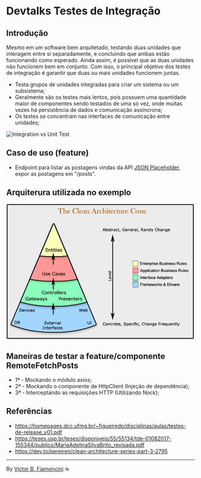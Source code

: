 # Devtalks Testes de Integração

## Introdução

Mesmo em um software bem arquitetado, testando duas unidades que interagem entre si separadamente, e concluindo que ambas estão funcionando como esperado. Ainda assim, é possível que as duas unidades não funcionem bem em conjunto. Com isso, o principal objetivo dos testes de integração é garantir que duas ou mais unidades funcionem juntas.

- Testa grupos de unidades integradas para criar um sistema ou um subsistema;
- Geralmente são os testes mais lentos, pois possuem uma quantidade maior de componentes sendo testados de uma só vez, onde muitas vezes há persistência de dados e comunicação assíncrona;
- Os testes se concentram nas interfaces de comunicação entre unidades;

![Integration vs Unit Test](./.github/integration_vs_unit_test.gif)

## Caso de uso (feature)

- Endpoint para listar as postagens vindas da API [JSON Placeholder](https://jsonplaceholder.typicode.com/), expor as postagens em "/posts".

## Arquiterura utilizada no exemplo

![Clean Architecture Cone](./.github/clean_architecture_cone.jpg)

## Maneiras de testar a feature/componente RemoteFetchPosts

- 1ª - Mockando o módulo axios;
- 2ª - Mockando o componente de HttpClient (Injeção de dependência);
- 3ª - Interceptando as requisições HTTP (Utilizando Nock);

## Referências

- <https://homepages.dcc.ufmg.br/~figueiredo/disciplinas/aulas/testes-de-release_v01.pdf>
- <https://teses.usp.br/teses/disponiveis/55/55134/tde-01082017-155344/publico/MariaAdelinaSilvaBrito_revisada.pdf>
- <https://dev.to/pereiren/clean-architecture-series-part-3-2795>

----------
By [Victor B. Fiamoncini](https://github.com/Victor-Fiamoncini) ☕️
